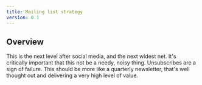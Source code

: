 ```yaml
---
title: Mailing list strategy
version: 0.1
---
```


## Overview

This is the next level after social media, and the next widest net. It's critically
important that this not be a needy, noisy thing. Unsubscribes are a sign of failure.
This should be more like a quarterly newsletter, that's well thought out and
delivering a very high level of value.